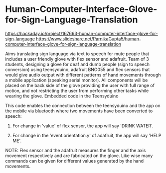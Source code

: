# Human-Computer-Interface-Glove-for-Sign-Language-Translation

https://hackaday.io/project/167663-human-computer-interface-glove-for-sign-language
https://www.slideshare.net/ParnikaGupta5/human-computer-interface-glove-for-sign-language-translation

Aims translating sign language via text to speech for mute people that includes a user friendly glove with flex sensor and adafruit. Team of 3 students, designing a glove for deaf and dumb people (sign to speech conversion) using teensyduino, adafruit BNO055 and flex sensors that would give audio output with different patterns of hand movements through a mobile application (speaking serial monitor).  All components will be placed on the back side of the glove providing the user with full range of motion, and not restricting the user from performing other tasks while wearing the glove.
Embedded code in the Teensyduino

This code enables the connection between the teensyduino and the app on the mobile via bluetooth where two movements have been converted to speech:

1. For change in 'value' of flex sensor, the app will say 'DRINK WATER'.

2. For change in the 'event.orientation.y' of adafruit, the app will say 'HELP ME'.

NOTE: Flex sensor and the adafruit measures the finger and the axis movement respectively and are fabricated on the glove. Like wise many commands can be given for different values generated by the hand movements.
